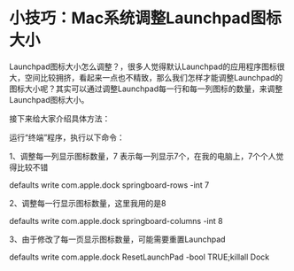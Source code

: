 # 小技巧：Mac系统调整Launchpad图标大小

Launchpad图标大小怎么调整？，很多人觉得默认Launchpad的应用程序图标很大，空间比较拥挤，看起来一点也不精致，那么我们怎样才能调整Launchpad的图标大小呢？其实可以通过调整Launchpad每一行和每一列图标的数量，来调整Launchpad图标大小。

接下来给大家介绍具体方法：

运行“终端”程序，执行以下命令：

1、调整每一列显示图标数量，7 表示每一列显示7个，在我的电脑上，7个个人觉得比较不错

defaults write com.apple.dock springboard-rows -int 7

2、调整每一行显示图标数量，这里我用的是8

defaults write com.apple.dock springboard-columns -int 8

3、由于修改了每一页显示图标数量，可能需要重置Launchpad

defaults write com.apple.dock ResetLaunchPad -bool TRUE;killall Dock